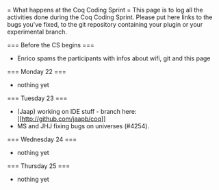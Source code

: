 = What happens at the Coq Coding Sprint =
This page is to log all the activities done during the Coq Coding Sprint.  Please put here links to the bugs you've fixed, to the git repository containing your plugin or your experimental branch.

=== Before the CS begins ===
* Enrico spams the participants with infos about wifi, git and this page

=== Monday 22 ===
* nothing yet

=== Tuesday 23 ===

 * (Jaap) working on IDE stuff - branch here: [[http://github.com/jaapb/coq]]
 * MS and JHJ fixing bugs on universes (#4254).

=== Wednesday 24 ===
* nothing yet

=== Thursday 25 ===
* nothing yet
